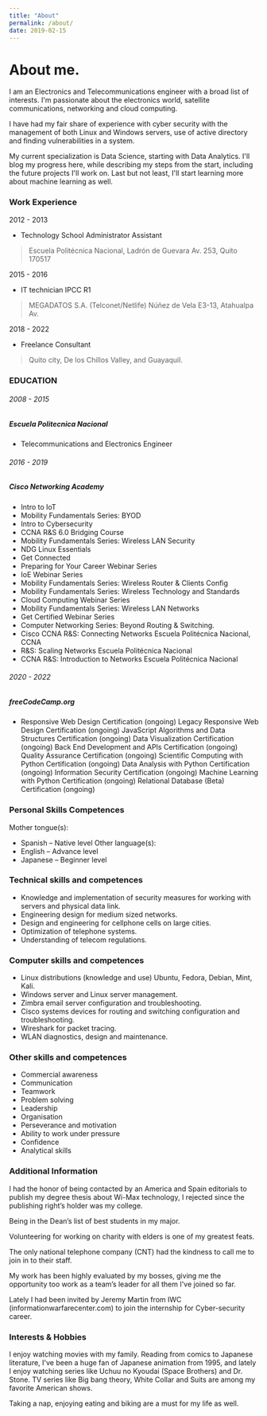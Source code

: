 ```yaml
---
title: "About"
permalink: /about/
date: 2019-02-15
---
```

# **About me.**

I am an Electronics and Telecommunications engineer with a broad list of interests. I'm passionate about the electronics world, satellite communications, networking and cloud computing.

I have had my fair share of experience with cyber security with the management of both Linux and Windows servers, use of active directory and finding vulnerabilities in a system.

My current specialization is Data Science, starting with Data Analytics. I'll blog my progress here, while describing my steps from the start,  including the future projects I'll work on. Last but not least, I'll start learning more about machine learning as well.


### Work Experience

2012 - 2013
- Technology School Administrator Assistant
> Escuela Politécnica Nacional, Ladrón de Guevara Av. 253, Quito 170517

2015 - 2016
- IT technician IPCC R1
> MEGADATOS S.A. (Telconet/Netlife) Núñez de Vela E3-13, Atahualpa Av.

2018 - 2022
- Freelance Consultant
>  Quito city, De los Chillos Valley, and Guayaquil.


### EDUCATION

###### 2008 - 2015
##### Escuela Politecnica Nacional
- Telecommunications and Electronics Engineer

###### 2016 - 2019
##### Cisco Networking Academy
- Intro to IoT
- Mobility Fundamentals Series: BYOD
- Intro to Cybersecurity
- CCNA R&S 6.0 Bridging Course
- Mobility Fundamentals Series: Wireless LAN Security
- NDG Linux Essentials
- Get Connected
- Preparing for Your Career Webinar Series
- IoE Webinar Series
- Mobility Fundamentals Series: Wireless Router & Clients Config
- Mobility Fundamentals Series: Wireless Technology and Standards
- Cloud Computing Webinar Series
- Mobility Fundamentals Series: Wireless LAN Networks
- Get Certified Webinar Series
- Computer Networking Series: Beyond Routing & Switching.
- Cisco CCNA R&S: Connecting Networks Escuela Politécnica Nacional, CCNA
- R&S: Scaling Networks Escuela Politécnica Nacional
- CCNA R&S: Introduction to Networks Escuela Politécnica Nacional

###### 2020 - 2022
##### freeCodeCamp.org
+ Responsive Web Design Certification (ongoing)
Legacy Responsive Web Design Certification (ongoing)
JavaScript Algorithms and Data Structures Certification (ongoing)
Data Visualization Certification (ongoing)
Back End Development and APIs Certification (ongoing)
Quality Assurance Certification (ongoing)
Scientific Computing with Python Certification (ongoing)
Data Analysis with Python Certification (ongoing)
Information Security Certification (ongoing)
Machine Learning with Python Certification (ongoing)
Relational Database (Beta) Certification (ongoing)


### Personal Skills Competences

Mother tongue(s): 
- Spanish – Native level
Other language(s): 
- English – Advance level
- Japanese – Beginner level

### Technical skills and competences

- Knowledge and implementation of security measures for working with servers and physical data link. 
- Engineering design for medium sized networks.
- Design and engineering for cellphone cells on large cities.
- Optimization of telephone systems.
- Understanding of telecom regulations.

### Computer skills and competences

- Linux distributions (knowledge and use) Ubuntu, Fedora, Debian, Mint, Kali.
- Windows server and Linux server management.
- Zimbra email server configuration and troubleshooting.
- Cisco systems devices for routing and switching configuration and troubleshooting.
- Wireshark for packet tracing.
- WLAN diagnostics, design and maintenance.

### Other skills and competences
- Commercial awareness
- Communication
- Teamwork
- Problem solving
- Leadership
- Organisation
- Perseverance and motivation
- Ability to work under pressure
- Confidence
- Analytical skills


### Additional Information

I had the honor of being contacted by an America and Spain editorials to publish my degree thesis about Wi-Max technology, I rejected since the publishing right’s holder was my college.

Being in the Dean’s list of best students in my major.

Volunteering for working on charity with elders is one of my greatest feats.

The only national telephone company (CNT) had the kindness to call me to join in  to their staff.

My work has been highly evaluated by my bosses, giving me the opportunity too work as a team’s leader for all them I've joined so far.

Lately I had been invited by Jeremy Martin from IWC (informationwarfarecenter.com) to join the internship for Cyber-security career.


### Interests & Hobbies

I enjoy watching movies with my family. Reading from comics to Japanese  literature, I've been a huge fan of Japanese animation from 1995, and lately I enjoy watching series like Uchuu no Kyoudai (Space Brothers) and Dr.  Stone. TV series like Big bang theory, White Collar and Suits are among my favorite American shows.

Taking a nap, enjoying eating and biking are a must for my life as well. 

